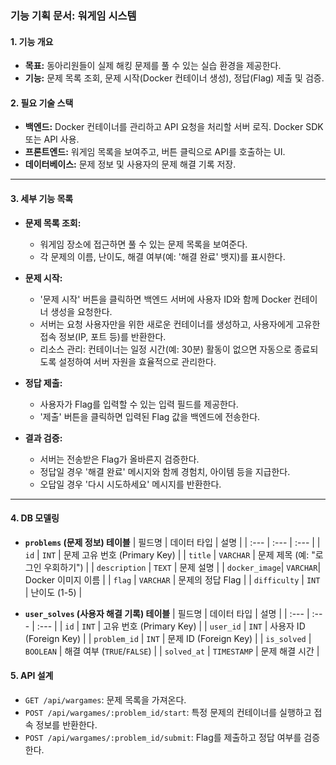 ### 기능 기획 문서: 워게임 시스템

#### 1. 기능 개요
* **목표:** 동아리원들이 실제 해킹 문제를 풀 수 있는 실습 환경을 제공한다.
* **기능:** 문제 목록 조회, 문제 시작(Docker 컨테이너 생성), 정답(Flag) 제출 및 검증.

#### 2. 필요 기술 스택
* **백엔드:** Docker 컨테이너를 관리하고 API 요청을 처리할 서버 로직. Docker SDK 또는 API 사용.
* **프론트엔드:** 워게임 목록을 보여주고, 버튼 클릭으로 API를 호출하는 UI.
* **데이터베이스:** 문제 정보 및 사용자의 문제 해결 기록 저장.

---

#### 3. 세부 기능 목록

* **문제 목록 조회:**
    * 워게임 장소에 접근하면 풀 수 있는 문제 목록을 보여준다.
    * 각 문제의 이름, 난이도, 해결 여부(예: '해결 완료' 뱃지)를 표시한다.
* **문제 시작:**
    * '문제 시작' 버튼을 클릭하면 백엔드 서버에 사용자 ID와 함께 Docker 컨테이너 생성을 요청한다.
    * 서버는 요청 사용자만을 위한 새로운 컨테이너를 생성하고, 사용자에게 고유한 접속 정보(IP, 포트 등)를 반환한다.
    * 리소스 관리: 컨테이너는 일정 시간(예: 30분) 활동이 없으면 자동으로 종료되도록 설정하여 서버 자원을 효율적으로 관리한다.

* **정답 제출:**
    * 사용자가 Flag를 입력할 수 있는 입력 필드를 제공한다.
    * '제출' 버튼을 클릭하면 입력된 Flag 값을 백엔드에 전송한다.
* **결과 검증:**
    * 서버는 전송받은 Flag가 올바른지 검증한다.
    * 정답일 경우 '해결 완료' 메시지와 함께 경험치, 아이템 등을 지급한다.
    * 오답일 경우 '다시 시도하세요' 메시지를 반환한다.

---

#### 4. DB 모델링

* **`problems` (문제 정보) 테이블**
    | 필드명 | 데이터 타입 | 설명 |
    | :--- | :--- | :--- |
    | `id` | `INT` | 문제 고유 번호 (Primary Key) |
    | `title` | `VARCHAR` | 문제 제목 (예: "로그인 우회하기") |
    | `description` | `TEXT` | 문제 설명 |
    | `docker_image`| `VARCHAR`| Docker 이미지 이름 |
    | `flag` | `VARCHAR` | 문제의 정답 Flag |
    | `difficulty` | `INT` | 난이도 (1-5) |

* **`user_solves` (사용자 해결 기록) 테이블**
    | 필드명 | 데이터 타입 | 설명 |
    | :--- | :--- | :--- |
    | `id` | `INT` | 고유 번호 (Primary Key) |
    | `user_id` | `INT` | 사용자 ID (Foreign Key) |
    | `problem_id` | `INT` | 문제 ID (Foreign Key) |
    | `is_solved` | `BOOLEAN` | 해결 여부 (`TRUE`/`FALSE`) |
    | `solved_at` | `TIMESTAMP` | 문제 해결 시간 |

#### 5. API 설계

* `GET /api/wargames`: 문제 목록을 가져온다.
* `POST /api/wargames/:problem_id/start`: 특정 문제의 컨테이너를 실행하고 접속 정보를 반환한다.
* `POST /api/wargames/:problem_id/submit`: Flag를 제출하고 정답 여부를 검증한다.
